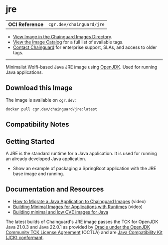 <!--monopod:start-->
# jre
| | |
| - | - |
| **OCI Reference** | `cgr.dev/chainguard/jre` |


* [View Image in the Chainguard Images Directory](https://images.chainguard.dev/directory/image/jre/overview).
* [View the Image Catalog](https://console.chainguard.dev/images/catalog) for a full list of available tags.
* [Contact Chainguard](https://www.chainguard.dev/chainguard-images) for enterprise support, SLAs, and access to older tags.

---
<!--monopod:end-->

<!--overview:start-->
Minimalist Wolfi-based Java JRE image using [OpenJDK](https://openjdk.org/projects/jdk/). Used for running Java applications.
<!--overview:end-->

<!--getting:start-->
## Download this Image
The image is available on `cgr.dev`:

```
docker pull cgr.dev/chainguard/jre:latest
```
<!--getting:end-->

<!--body:start-->
## Compatibility Notes


## Getting Started

A JRE is the standard runtime for a Java application. It is used for running an already developed Java application.

- Show an example of packaging a SpringBoot application with the JRE base image and running.

## Documentation and Resources

- [How to Migrate a Java Application to Chainguard Images](https://edu.chainguard.dev/chainguard/chainguard-images/videos/java-images/) (video)
- [Building Minimal Images for Applications with Runtimes](https://edu.chainguard.dev/chainguard/chainguard-images/videos/minimal-runtime-images/) (video)
- [Building minimal and low CVE images for Java](https://www.chainguard.dev/unchained/building-minimal-and-low-cve-images-for-java)

The latest builds of Chainguard's JRE image passes the TCK for OpenJDK Java 21.0.3 and Java 22.0.1 as provided by [Oracle under the OpenJDK Community TCK License Agreement](https://openjdk.org/groups/conformance/JckAccess/index.html) (OCTLA) and are [Java Compatibility Kit (JCK) conformant](https://www.chainguard.dev/unchained/chainguards-openjdk-java-images-are-now-jck-conformant).
<!--body:end-->
